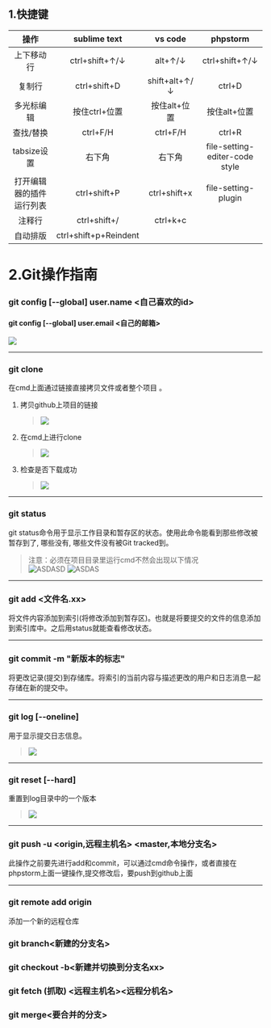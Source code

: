 ## 1.快捷键		

|    操作    |  sublime text  |    vs code    |    phpstorm    |
| :--------: | :------------: | :-----------: | :------------: |
| 上下移动行 | ctrl+shift+↑/↓ |    alt+↑/↓    | ctrl+shift+↑/↓ |
|   复制行   |  ctrl+shift+D  | shift+alt+↑/↓ |     ctrl+D     |
|多光标编辑|按住ctrl+位置|按住alt+位置|按住alt+位置|
|查找/替换|ctrl+F/H|ctrl+F/H|ctrl+R|
|tabsize设置|右下角|右下角|file-setting-editer-code style|
|打开编辑器的插件运行列表|ctrl+shift+P|ctrl+shift+x|file-setting-plugin|
|注释行|ctrl+shift+/|ctrl+k+c||
|自动排版|ctrl+shift+p+Reindent|||

# 2.Git操作指南	
 ###  git config [--global] user.name <自己喜欢的id>
 ####  git config [--global] user.email <自己的邮箱>

![](https://i.loli.net/2019/03/31/5ca01dd656ad8.png)
***
 ###  git clone <url>
  在cmd上面通过链接直接拷贝文件或者整个项目 。
1. 拷贝github上项目的链接

     >![](https://i.loli.net/2019/03/31/5ca02345b8af3.png)
2. 在cmd上进行clone

     >![](https://i.loli.net/2019/03/31/5ca023a838d4f.png)
3. 检查是否下载成功

     >![](https://i.loli.net/2019/03/31/5ca024533d85c.png)    
***
 ###  git status 
git status命令用于显示工作目录和暂存区的状态。使用此命令能看到那些修改被暂存到了, 哪些没有, 哪些文件没有被Git tracked到。
> 注意：必须在项目目录里运行cmd不然会出现以下情况  
> ![ASDASD](https://i.loli.net/2019/03/31/5ca026e9d10fb.png)
> ![ASDAS](https://i.loli.net/2019/03/31/5ca026ea4c03b.png)
***
 ### git add <文件名.xx>
将文件内容添加到索引(将修改添加到暂存区)。也就是将要提交的文件的信息添加到索引库中。之后用status就能查看修改状态。
***
 ### git commit -m "新版本的标志"  
将更改记录(提交)到存储库。将索引的当前内容与描述更改的用户和日志消息一起存储在新的提交中。
****
 ### git log [--oneline]
用于显示提交日志信息。
> ![](https://i.loli.net/2019/03/31/5ca0331a3b65c.png)
****
 ### git reset [--hard] <versioncode>
重置到log目录中的一个版本
> ![](https://i.loli.net/2019/03/31/5ca0350850ee5.png)
****
 ### git push -u <origin,远程主机名> <master,本地分支名>
此操作之前要先进行add和commit，可以通过cmd命令操作，或者直接在phpstorm上面一键操作,提交修改后，要push到github上面
****
 ### git remote add origin <url> 
添加一个新的远程仓库
 ### git branch<新建的分支名>
 ### git checkout -b<新建并切换到分支名xx>
 ### git fetch (抓取) <远程主机名><远程分机名>
 ### git merge<要合并的分支>					